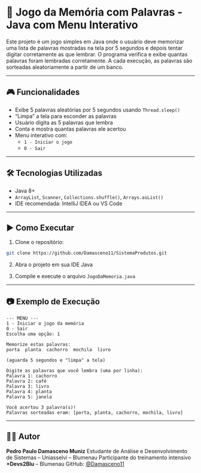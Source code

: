 # 🧠 Jogo da Memória com Palavras - Java com Menu Interativo

Este projeto é um jogo simples em Java onde o usuário deve memorizar uma lista de palavras mostradas na tela por 5 segundos e depois tentar digitar corretamente as que lembrar. O programa verifica e exibe quantas palavras foram lembradas corretamente. A cada execução, as palavras são sorteadas aleatoriamente a partir de um banco.

---

## 🎮 Funcionalidades

- Exibe 5 palavras aleatórias por 5 segundos usando `Thread.sleep()`
- “Limpa” a tela para esconder as palavras
- Usuário digita as 5 palavras que lembra
- Conta e mostra quantas palavras ele acertou
- Menu interativo com:
  - `1 - Iniciar o jogo`
  - `0 - Sair`

---

## 🛠️ Tecnologias Utilizadas

- Java 8+
- `ArrayList`, `Scanner`, `Collections.shuffle()`, `Arrays.asList()`
- IDE recomendada: IntelliJ IDEA ou VS Code

---

## ▶️ Como Executar

1. Clone o repositório:

```bash
git clone https://github.com/Damasceno11/SistemaProdutos.git
````

2. Abra o projeto em sua IDE Java

3. Compile e execute o arquivo `JogoDaMemoria.java`

---

## 📷 Exemplo de Execução

```
--- MENU ---
1 - Iniciar o jogo da memória
0 - Sair
Escolha uma opção: 1

Memorize estas palavras:
porta  planta  cachorro  mochila  livro

(aguarda 5 segundos e "limpa" a tela)

Digite as palavras que você lembra (uma por linha):
Palavra 1: cachorro
Palavra 2: café
Palavra 3: livro
Palavra 4: planta
Palavra 5: janela

Você acertou 3 palavra(s)!
Palavras sorteadas eram: [porta, planta, cachorro, mochila, livro]
```

---

## 👨‍💻 Autor

**Pedro Paulo Damasceno Muniz**
Estudante de Análise e Desenvolvimento de Sistemas – Uniasselvi – Blumenau
Participante do treinamento intensivo **+Devs2Blu** – Blumenau
GitHub: [@Damasceno11](https://github.com/Damasceno11)

